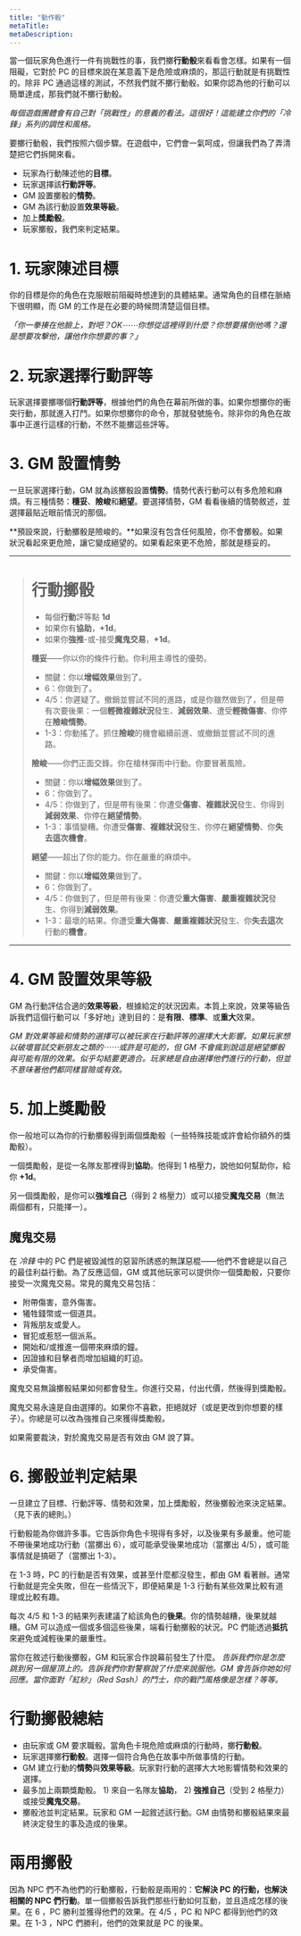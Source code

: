 ```yaml
---
title: "動作骰"
metaTitle: 
metaDescription: 
---
```


當一個玩家角色進行一件有挑戰性的事，我們擲**行動骰**來看看會怎樣。如果有一個阻礙，它對於 PC 的目標來說在某意義下是危險或麻煩的，那這行動就是有挑戰性的。除非 PC 通過這樣的測試，不然我們就不擲行動骰。如果你認為他的行動可以簡單達成，那我們就不擲行動骰。

_每個遊戲團體會有自己對「挑戰性」的意義的看法。這很好！這能建立你們的「冷鋒」系列的調性和風格。_

要擲行動骰，我們按照六個步驟。在遊戲中，它們會一氣呵成，但讓我們為了弄清楚把它們拆開來看。

* 玩家為行動陳述他的**目標**。
* 玩家選擇該**行動評等**。
* GM 設置擲骰的**情勢**。
* GM 為該行動設置**效果等級**。
* 加上**獎勵骰**。
* 玩家擲骰，我們來判定結果。

# 1. 玩家陳述目標

你的目標是你的角色在克服眼前阻礙時想達到的具體結果。通常角色的目標在脈絡下很明顯，而 GM 的工作是在必要的時候問清楚這個目標。

_「你一拳揍在他臉上，對吧？OK⋯⋯你想從這裡得到什麼？你想要撂倒他嗎？還是想要攻擊他，讓他作你想要的事？」_

# 2. 玩家選擇行動評等

玩家選擇要擲哪個**行動評等**，根據他們的角色在幕前所做的事。如果你想擲你的<span class="game-term">衝突</span>行動，那就進入打鬥。如果你想擲你的<span class="game-term">命令</span>，那就發號施令。除非你的角色在故事中正進行這樣的行動，不然不能擲這些評等。

# 3. GM 設置情勢

一旦玩家選擇行動，GM 就為該擲骰設置**情勢**。情勢代表行動可以有多危險和麻煩。有三種情勢：**穩妥**、**險峻**和**絕望**。要選擇情勢，GM 看看後續的情勢敘述，並選擇最貼近眼前情況的那個。

**預設來說，行動擲骰是險峻的。**如果沒有包含任何風險，你不會擲骰。如果狀況看起來更危險，讓它變成絕望的。如果看起來更不危險，那就是穩妥的。


---

> # 行動擲骰
> 
> - 每個**行動**評等點 **1d**
> - 如果你有**協助**，**+1d**。
> - 如果你**強推**-或-接受**魔鬼交易**，**+1d**。
> 
> **穩妥**——你以你的條件行動。你利用主導性的優勢。
> 
> * <span class="game-term">關鍵</span>：你以<strong>增幅效果</strong>做到了。
> * <span class="game-term">6</span>：你做到了。
> * <span class="game-term">4/5</span>：你遲疑了。撤銷並嘗試不同的進路，或是你雖然做到了，但是帶有次要後果：一個<strong>輕微複雜狀況</strong>發生、<strong>減弱效果</strong>、遭受<strong>輕微傷害</strong>、你停在<strong>險峻情勢</strong>。
> * <span class="game-term">1-3</span>：你動搖了。抓住<strong>險峻</strong>的機會繼續前進、或撤銷並嘗試不同的進路。
> 
> **險峻**——你們正面交鋒。你在槍林彈雨中行動。你要冒著風險。
> 
> * <span class="game-term">關鍵</span>：你以<strong>增幅效果</strong>做到了。
> * <span class="game-term">6</span>：你做到了。
> * <span class="game-term">4/5</span>：你做到了，但是帶有後果：你遭受<strong>傷害</strong>、<strong>複雜狀況</strong>發生、你得到<strong>減弱效果</strong>、你停在<strong>絕望情勢</strong>。
> * <span class="game-term">1-3</span>：事情變糟。你遭受<strong>傷害</strong>、<strong>複雜狀況</strong>發生、你停在<strong>絕望情勢</strong>、你<strong>失去這次機會</strong>。
> 
> **絕望**——超出了你的能力。你在嚴重的麻煩中。
> 
> * <span class="game-term">關鍵</span>：你以<strong>增幅效果</strong>做到了。
> * <span class="game-term">6</span>：你做到了。
> * <span class="game-term">4/5</span>：你做到了，但是帶有後果：你遭受<strong>重大傷害</strong>、<strong>嚴重複雜狀況</strong>發生、你得到<strong>減弱效果</strong>。
> * <span class="game-term">1-3</span>：最壞的結果。你遭受<strong>重大傷害</strong>、<strong>嚴重複雜狀況</strong>發生、你<strong>失去這次</strong>行動的<strong>機會</strong>。

---

# 4. GM 設置效果等級

GM 為行動評估合適的**效果等級**，根據給定的狀況因素。本質上來說，效果等級告訴我們這個行動可以「多好地」達到目的：是**有限**、**標準**、或**重大**效果。

_GM 對效果等級和情勢的選擇可以被玩家在行動評等的選擇大大影響。如果玩家想以<span class="game-term">破壞</span>嘗試交新朋友之類的⋯⋯或許是可能的，但 GM 不會瘋到說這是絕望擲骰與可能有限的效果。似乎<span class="game-term">勾結</span>要更適合。玩家總是自由選擇他們進行的行動，但並不意味著他們都同樣冒險或有效。_

# 5. 加上獎勵骰

你一般地可以為你的行動擲骰得到兩個獎勵骰（一些特殊技能或許會給你額外的獎勵骰）。

一個獎勵骰，是從一名隊友那裡得到**協助**。他得到 1 格壓力，說他如何幫助你，給你 **+1d**。

另一個獎勵骰，是你可以**強堆自己**（得到 2 格壓力）或可以接受**魔鬼交易**（無法兩個都有，只能擇一）。

## 魔鬼交易

在 _冷鋒_ 中的 PC 們是被毀滅性的惡習所誘惑的無謀惡棍——他們不會總是以自己的最佳利益行動。為了反應這個，GM 或其他玩家可以提供你一個獎勵骰，只要你接受一次魔鬼交易。常見的魔鬼交易包括：

* 附帶傷害，意外傷害。
* 犧牲<span class="game-term">錢幣</span>或一個道具。
* 背叛朋友或愛人。
* 冒犯或惹怒一個派系。
* 開始和/或推進一個帶來麻煩的鐘。
* 因證據和目擊者而增加組織的<span class="game-term">盯迫</span>。
* 承受傷害。

魔鬼交易無論擲骰結果如何都會發生。你進行交易，付出代價，然後得到獎勵骰。

魔鬼交易永遠是自由選擇的。如果你不喜歡，拒絕就好（或是更改到你想要的樣子）。你總是可以改為強推自己來獲得獎勵骰。

如果需要裁決，對於魔鬼交易是否有效由 GM 說了算。

# 6. 擲骰並判定結果

一旦建立了目標、行動評等、情勢和效果，加上獎勵骰，然後擲骰池來決定結果。（見下表的總則。）

行動骰能為你做許多事。它告訴你角色卡現得有多好，以及後果有多嚴重。他可能不帶後果地成功行動（當擲出 <span class="game-term">6</span>），或可能承受後果地成功（當擲出 <span class="game-term">4/5</span>），或可能事情就是搞砸了（當擲出 <span class="game-term">1-3</span>）。

在 <span class="game-term">1-3</span> 時，PC 的行動是否有效果，或甚至什麼都沒發生，都由 GM 看著辦。通常行動就是完全失敗，但在一些情況下，即便結果是 <span class="game-term">1-3</span> 行動有某些效果比較有道理或比較有趣。

每次 <span class="game-term">4/5</span> 和 <span class="game-term">1-3</span> 的結果列表建議了給該角色的**後果**。你的情勢越糟，後果就越糟。GM 可以造成一個或多個這些後果，端看行動擲骰的狀況。PC 們能透過**抵抗**來避免或減輕後果的嚴重性。

當你在敘述行動後擲骰，GM 和玩家合作說幕前發生了什麼。 _告訴我們你是怎麼跳到另一個屋頂上的。告訴我們你對警察說了什麼來說服他。GM 會告訴你她如何回應。當你面對「紅紗」（Red Sash）的鬥士，你的戰鬥風格像是怎樣？等等。_

# 行動擲骰總結

* 由玩家或 GM 要求職骰。當角色卡現危險或麻煩的行動時，擲**行動骰**。
* 玩家選擇擲**行動骰**。選擇一個符合角色在故事中所做事情的行動。
* GM 建立行動的**情勢**與**效果等級**。玩家對行動的選擇大大地影響情勢和效果的選擇。
* 最多加上兩顆獎勵骰。 1) 來自一名隊友**協助**， 2) **強推自己**（受到 2 格壓力）或接受**魔鬼交易**。
* 擲骰池並判定結果。玩家和 GM 一起敘述該行動。GM 由情勢和擲骰結果來最終決定發生的事及造成的後果。

# 兩用擲骰

因為 NPC 們不為他們的行動擲骰，行動骰是兩用的：**它解決 PC 的行動，也解決相關的 NPC 們行動**。單一個擲骰告訴我們那些行動如何互動，並且造成怎樣的後果。在 <span class="game-term">6</span> ，PC 勝利並獲得他們的效果。在 <span class="game-term">4/5</span> ，PC 和 NPC 都得到他們的效果。在 <span class="game-term">1-3</span> ，NPC 們勝利，他們的效果就是 PC 的後果。